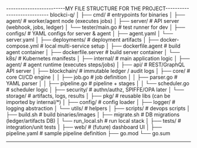 -------------------------MY FILE STRUCTURE FOR THE PROJECT----------------------------
blockci-q/
│
├── cmd/                     # entrypoints for binaries
│   ├── agent/               # worker/agent node (executes jobs)
│   ├── server/              # API server (webhook, jobs, ledger)
│   └── tester/main.go       # test runner for dev
│
├── configs/                 # YAML configs for server & agent
│   ├── agent.yaml
│   └── server.yaml
│
├── deployments/             # deployment artifacts
│   ├── docker-compose.yml   # local multi-service setup
│   ├── dockerfile.agent     # build agent container
│   ├── dockerfile.server    # build server container
│   └── k8s/                 # Kubernetes manifests
│
├── internal/                # main application logic
│   ├── agent/               # agent runtime (executes steps/jobs)
│   ├── api/                 # REST/GraphQL API server
│   ├── blockchain/          # immutable ledger / audit logs
│   ├── core/                # core CI/CD engine
│   │   ├── job.go           # job definition
│   │   ├── parser.go        # YAML parser
│   │   ├── pipeline.go      # pipeline + stages
│   │   └── scheduler.go     # scheduler logic
│   ├── security/            # authn/authz, SPIFFE/OPA later
│   └── storage/             # artifacts, logs, results
│
├── pkg/                     # reusable libs (can be imported by internal/*)
│   ├── config/              # config loader
│   ├── logger/              # logging abstraction
│   └── utils/               # helpers
│
├── scripts/                 # devops scripts
│   ├── build.sh             # build binaries/images
│   ├── migrate.sh           # DB migrations (ledger/artifacts DB)
│   └── run_local.sh         # run local stack
│
├── tests/                   # integration/unit tests
│
├── web/                     # (future) dashboard UI
│
├── pipeline.yaml            # sample pipeline definition
├── go.mod
└── go.sum


-------------------------------------------------------------------------------------

